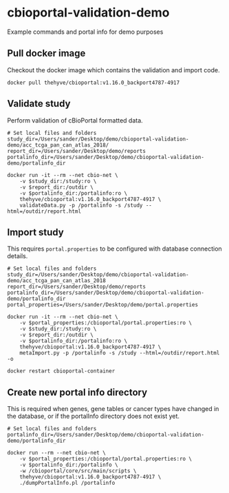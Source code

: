 # cbioportal-validation-demo
Example commands and portal info for demo purposes

## Pull docker image
Checkout the docker image which contains the validation and import code.
```
docker pull thehyve/cbioportal:v1.16.0_backport4787-4917
```

## Validate study
Perform validation of cBioPortal formatted data.
```
# Set local files and folders
study_dir=/Users/sander/Desktop/demo/cbioportal-validation-demo/acc_tcga_pan_can_atlas_2018/
report_dir=/Users/sander/Desktop/demo/reports
portalinfo_dir=/Users/sander/Desktop/demo/cbioportal-validation-demo/portalinfo_dir

docker run -it --rm --net cbio-net \
    -v $study_dir:/study:ro \
    -v $report_dir:/outdir \
    -v $portalinfo_dir:/portalinfo:ro \
    thehyve/cbioportal:v1.16.0_backport4787-4917 \
    validateData.py -p /portalinfo -s /study --html=/outdir/report.html
```

## Import study
This requires `portal.properties` to be configured with database connection details.
```
# Set local files and folders
study_dir=/Users/sander/Desktop/demo/cbioportal-validation-demo/acc_tcga_pan_can_atlas_2018
report_dir=/Users/sander/Desktop/demo/reports
portalinfo_dir=/Users/sander/Desktop/demo/cbioportal-validation-demo/portalinfo_dir
portal_properties=/Users/sander/Desktop/demo/portal.properties

docker run -it --rm --net cbio-net \
    -v $portal_properties:/cbioportal/portal.properties:ro \
    -v $study_dir:/study:ro \
    -v $report_dir:/outdir \
    -v $portalinfo_dir:/portalinfo:ro \
    thehyve/cbioportal:v1.16.0_backport4787-4917 \
    metaImport.py -p /portalinfo -s /study --html=/outdir/report.html -o

docker restart cbioportal-container
```

## Create new portal info directory
This is required when genes, gene tables or cancer types have changed in the database, or if the portalInfo directory does not exist yet.
```
# Set local files and folders
portalinfo_dir=/Users/sander/Desktop/demo/cbioportal-validation-demo/portalinfo_dir

docker run --rm --net cbio-net \
    -v $portal_properties:/cbioportal/portal.properties:ro \
    -v $portalinfo_dir:/portalinfo \
    -w /cbioportal/core/src/main/scripts \
    thehyve/cbioportal:v1.16.0_backport4787-4917 \
    ./dumpPortalInfo.pl /portalinfo
```
